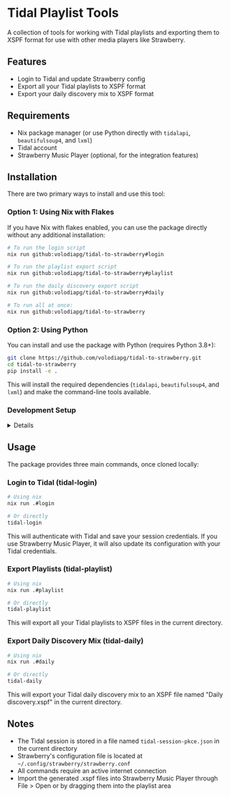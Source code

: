 # Tidal Playlist Tools

A collection of tools for working with Tidal playlists and exporting them to XSPF format for use with other media players like Strawberry.

## Features

- Login to Tidal and update Strawberry config
- Export all your Tidal playlists to XSPF format
- Export your daily discovery mix to XSPF format

## Requirements

- Nix package manager (or use Python directly with `tidalapi`, `beautifulsoup4`, and `lxml`)
- Tidal account
- Strawberry Music Player (optional, for the integration features)

## Installation

There are two primary ways to install and use this tool:

### Option 1: Using Nix with Flakes

If you have Nix with flakes enabled, you can use the package directly without any additional installation:

```bash
# To run the login script
nix run github:volodiapg/tidal-to-strawberry#login

# To run the playlist export script
nix run github:volodiapg/tidal-to-strawberry#playlist

# To run the daily discovery export script
nix run github:volodiapg/tidal-to-strawberry#daily

# To run all at once:
nix run github:volodiapg/tidal-to-strawberry
```

### Option 2: Using Python

You can install and use the package with Python (requires Python 3.8+):

```bash
git clone https://github.com/volodiapg/tidal-to-strawberry.git
cd tidal-to-strawberry
pip install -e .
```

This will install the required dependencies (`tidalapi`, `beautifulsoup4`, and `lxml`) and make the command-line tools available.

### Development Setup

<details>

For development, clone this repository and set up your environment:

```bash
git clone https://github.com/volodiapg/tidal-to-strawberry.git
cd tidal-to-strawberry

# Option 1: Using nix
nix develop

# Option 2: Using pip directly
pip install -e .
```

And then, to run the `login` script for example:

```bash
python -m tidalplaylist.bin.login
```

</details>

## Usage

The package provides three main commands, once cloned locally:

### Login to Tidal (tidal-login)

```bash
# Using nix
nix run .#login

# Or directly
tidal-login
```

This will authenticate with Tidal and save your session credentials. If you use Strawberry Music Player, it will also update its configuration with your Tidal credentials.

### Export Playlists (tidal-playlist)

```bash
# Using nix
nix run .#playlist

# Or directly
tidal-playlist
```

This will export all your Tidal playlists to XSPF files in the current directory.

### Export Daily Discovery Mix (tidal-daily)

```bash
# Using nix
nix run .#daily

# Or directly
tidal-daily
```

This will export your Tidal daily discovery mix to an XSPF file named "Daily discovery.xspf" in the current directory.

## Notes

- The Tidal session is stored in a file named `tidal-session-pkce.json` in the current directory
- Strawberry's configuration file is located at `~/.config/strawberry/strawberry.conf`
- All commands require an active internet connection
- Import the generated .xspf files into Strawberry Music Player through File > Open or by dragging them into the playlist area
